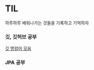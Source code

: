 # TIL
하루하루 배워나가는 것들을 기록하고 기억하자 
### 깃, 깃허브 공부
[깃 명렁어 모음](https://github.com/jemin0312/TIL/blob/main/Git%2CGithub%20%EA%B3%B5%EB%B6%80/%EA%B9%83%20%EC%82%AC%EC%9A%A9%EB%B2%95.md)
### JPA 공부 
